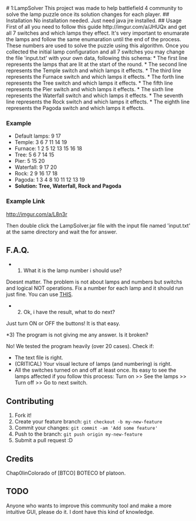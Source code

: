<snippet>
  <content>
# 1:LampSolver
This project was made to help battlefield 4 community to solve the lamp puzzle once its solution changes for each player.
## Installation
No installation needed. Just need java jre installed.
## Usage
First of all you need to follow this guide http://imgur.com/a/JHUQx and get all 7 switches and which lamps they effect. It's very important to enumarate the lamps and follow the same enumaration until the end of the process. These numbers are used to solve the puzzle using this algorithm. Once you collected the initial lamp configuration and all 7 switches you may change the file 'input.txt' with your own data, following this schema:
* The first line represents the lamps that are lit at the start of the round.
* The second line represents the Temple switch and which lamps it effects.
* The third line represents the Furnace switch and which lamps it effects.
* The forth line represents the Tree switch and which lamps it effects.
* The fifth line represents the Pier switch and which lamps it effects.
* The sixth line represents the Waterfall switch and which lamps it effects.
* The seventh line represents the Rock switch and which lamps it effects.
* The eighth line represents the Pagoda switch and which lamps it effects.

### Example
* Default lamps: 9 17
* Temple: 3 6 7 11 14 19
* Furnace: 1 2 5 12 13 15 16 18
* Tree: 5 6 7 14 15
* Pier: 5 15 20
* Waterfall: 9 17 20
* Rock: 2 9 16 17 18
* Pagoda: 1 3 4 8 10 11 12 13 19
* **Solution: Tree, Waterfall, Rock and Pagoda**

### Example Link
http://imgur.com/a/L8n3r

Then double click the LampSolver.jar file with the input file named 'input.txt' at the same directory and wait the for answer.

## F.A.Q.
* 1) What it is the lamp number i should use?

Doesnt matter. The problem is not about lamps and numbers but switchs and logical NOT operations. Fix a number for each lamp and it should run just fine. You can use [THIS](http://imgur.com/nNdTWnb).

* 2) Ok, i have the result, what to do next?

Just turn ON or OFF the buttons! It is that easy.

*3) The program is not giving me any answer. Is it broken?

No! We tested the program heavily (over 20 cases).
Check if:
  * The text file is right.
  * (CRITICAL) Your visual lecture of lamps (and numbering) is right.
  * All the switches turned on and off at least once. Its easy to see the lamps affected if you follow this process: Turn on >> See the lamps >> Turn off >> Go to next switch.

## Contributing
1. Fork it!
2. Create your feature branch: `git checkout -b my-new-feature`
3. Commit your changes: `git commit -am 'Add some feature'`
4. Push to the branch: `git push origin my-new-feature`
5. Submit a pull request :D


## Credits
Chap0linColorado of [BTCO] BOTECO bf platoon.

## TODO
Anyone who wants to improve this community tool and make a more intuitive GUI, please do it. I dont have this kind of knowledge.
